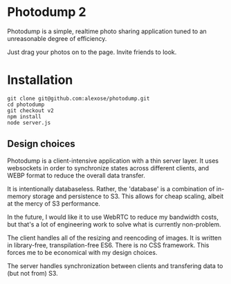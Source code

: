 # Photodump 2

Photodump is a simple, realtime photo sharing application tuned to an unreasonable degree of efficiency.

Just drag your photos on to the page.  Invite friends to look.

# Installation

    git clone git@github.com:alexose/photodump.git
    cd photodump
    git checkout v2
    npm install
    node server.js

## Design choices

Photodump is a client-intensive application with a thin server layer.  It uses websockets in order to synchronize states
across different clients, and WEBP format to reduce the overall data transfer.

It is intentionally databaseless.  Rather, the 'database' is a combination of in-memory storage and persistence to S3.
This allows for cheap scaling, albeit at the mercy of S3 performance.

In the future, I would like it to use WebRTC to reduce my bandwidth costs, but that's a lot of engineering work to solve
what is currently non-problem.

The client handles all of the resizing and reencoding of images.  It is written in library-free, transpilation-free
ES6.  There is no CSS framework.  This forces me to be economical with my design choices.

The server handles synchronization between clients and transfering data to (but not from) S3.
